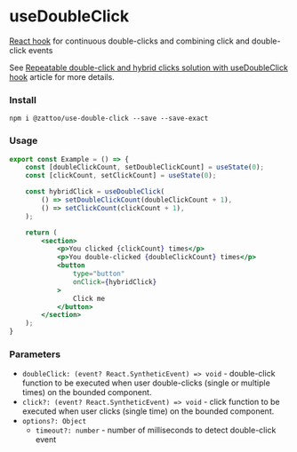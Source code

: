 # useDoubleClick

[React hook][0] for continuous double-clicks and combining click and double-click events

See [Repeatable double-click and hybrid clicks solution with useDoubleClick hook][1] article for more details.

### Install

```shell
npm i @zattoo/use-double-click --save --save-exact
```

### Usage

```jsx
export const Example = () => {
    const [doubleClickCount, setDoubleClickCount] = useState(0);
    const [clickCount, setClickCount] = useState(0);

    const hybridClick = useDoubleClick(
        () => setDoubleClickCount(doubleClickCount + 1),
        () => setClickCount(clickCount + 1),
    );

    return (
        <section>
            <p>You clicked {clickCount} times</p>
            <p>You double-clicked {doubleClickCount} times</p>
            <button
                type="button"
                onClick={hybridClick}
            >
                Click me
            </button>
        </section>
    );
}
```

### Parameters
- `doubleClick: (event? React.SyntheticEvent) => void` - double-click function to be executed when user double-clicks (single or multiple times) on the bounded component.
- `click?: (event? React.SyntheticEvent) => void` - click function to be executed when user clicks (single time) on the bounded component.
- `options?: Object`
    - `timeout?: number` - number of milliseconds to detect double-click event

[0]: https://reactjs.org/docs/hooks-intro.html
[1]: https://medium.com/@nitzan.nashi/repeatable-double-click-and-hybrid-clicks-solution-with-usedoubleclick-hook-c6c64449abf7?sk=ed5c9edf3017fb2b7b277b76217fc393

